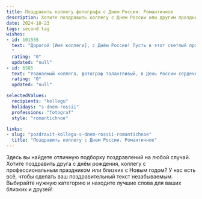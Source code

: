 ```yaml
---
title: Поздравить коллегу фотографа с Днем России. Романтичное
description: Хотите поздравить коллегу с Днем России или другим праздником? Наш ИИ создаст незабываемое поздравление, а вы обязательно выделитесь среди других.  
date: 2024-10-23
tags: second tag
wishes:
- id: 101555
  text: "Дорогой [Имя коллеги], с Днём России! Пусть в этот светлый праздник, полный гордости за нашу страну,  твоя жизнь будет такой же яркой и прекрасной, как лучшие кадры, которые ты создаёшь.  Пусть вдохновение не покидает тебя, а каждый снимок становится произведением искусства, которое радует сердца и оставляет незабываемые эмоции.  Счастья тебе, любви и новых творческих высот!
  "
  rating: "0"
  updated: "null"
- id: 6585
  text: "Уважаемый коллега, фотограф талантливый, в День России сердечно поздравляю! Желаю света и вдохновения, как в пейзажах России великой! Пусть объектив твой ловит лучшие моменты жизни и запечатлевает красоту нашей необъятной Родины. С праздником единения и гордости!"
  rating: "0"
  updated: "null"

selectedValues:
  recipients: "kollegu"
  holidays: "s-dnem-rossii"
  professions: "fotograf"
  style: "romantichnoe"

links:
- slug: "pozdravit-kollegu-s-dnem-rossii-romantichnoe"
  title: "Поздравить коллегу с Днем России. Романтичное"
---
```


Здесь вы найдете отличную подборку поздравлений на любой случай.
Хотите поздравить друга с днём рождения, коллегу с профессиональным праздником или близких с Новым годом? У нас есть всё, чтобы сделать ваш поздравительный текст незабываемым. Выбирайте нужную категорию и находите лучшие слова для ваших близких и друзей!
